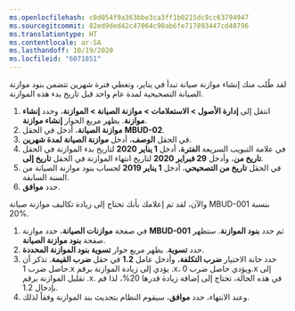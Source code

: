 ```yaml
---
ms.openlocfilehash: c0d054f9a363bbe3ca3ff1b0215dc9cc63794947
ms.sourcegitcommit: 82ed9ded42c47064c90ab6fe717893447cd48796
ms.translationtype: HT
ms.contentlocale: ar-SA
ms.lasthandoff: 10/19/2020
ms.locfileid: "6071851"
---
```

لقد طُلب منك إنشاء موازنة صيانة تبدأ في يناير، وتغطي فترة شهرين تتضمن بنود موازنة الصيانة التصحيحية لمدة عام واحد قبل تاريخ بدء هذه الموازنة. 

1.  انتقل إلى **إدارة الأصول > الاستعلامات > موازنة الصيانة > الموازنة**، وحدد **إنشاء موازنة**. يظهر مربع الحوار **إنشاء موازنة**.
2.  في الحقل ‎**موازنة الصيانة**، أدخل **MBUD-02**.
3.  في الحقل **الوصف**، أدخل **موازنة الصيانة لمدة شهرين**.
4.  في علامة التبويب السريعة **الفترة**، أدخل **1 يناير 2020** لتاريخ بدء الموازنة في الحقل **تاريخ من**، وأدخل **29 فبراير 2020** لتاريخ انتهاء الموازنة في الحقل **تاريخ إلى**.
5.  في الحقل **تاريخ من التصحيحي**، أدخل **1 يناير 2019** لحساب بنود موازنة الصيانة من السنة السابقة.
6.  حدد **موافق**.

والآن، لقد تم إعلامك بأنك تحتاج إلى زيادة تكاليف موازنة صيانة MBUD-001 بنسبة 20%.

1.  في صفحة **موازنات الصيانة**، حدد موازنة **MBUD-001** ثم حدد **بنود الموازنة**. ستظهر صفحة **بنود موازنة الصيانة**.
2.  حدد **تسوية**. يظهر مربع حوار **تسوية بنود الموازنة المحددة**.
3.  حدد خانة الاختيار **ضرب التكلفة**، وأدخل عامل **1.2** في حقل **ضرب القيمة**. تذكر أن حاصل ضرب 1.x يؤدي إلى زيادة الموازنة برقم .x، ويؤدي حاصل ضرب 0.x إلى تقليل الموازنة برقم .x. في هذه الحالة، تحتاج إلى إضافة زيادة قدرها 20%، لذا قم بإدخال 1.2.
4.  وعند الانتهاء، حدد **موافق**، سيقوم النظام بتحديث بند الموازنة وفقاً لذلك. 

